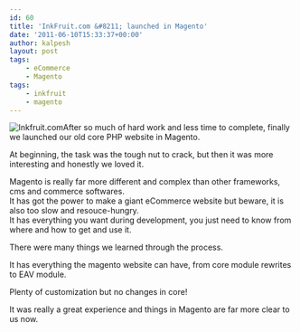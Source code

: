 ```yaml
---
id: 60
title: 'InkFruit.com &#8211; launched in Magento'
date: '2011-06-10T15:33:37+00:00'
author: kalpesh
layout: post
tags:
    - eCommerce
    - Magento
tags:
    - inkfruit
    - magento
---
```


![Inkfruit.com](http://ka.lpe.sh/wp-content/uploads/2011/06/ink1.jpg)After so much of hard work and less time to complete, finally we launched our old core PHP website in Magento.

At beginning, the task was the tough nut to crack, but then it was more interesting and honestly we loved it.

Magento is really far more different and complex than other frameworks, cms and commerce softwares.  
It has got the power to make a giant eCommerce website but beware, it is also too slow and resouce-hungry.  
It has everything you want during development, you just need to know from where and how to get and use it.

There were many things we learned through the process.

It has everything the magento website can have, from core module rewrites to EAV module.

Plenty of customization but no changes in core!

It was really a great experience and things in Magento are far more clear to us now.